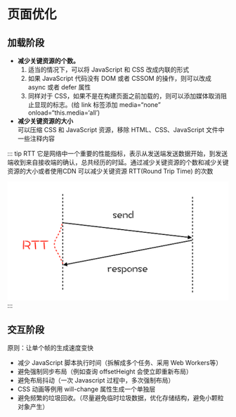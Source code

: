 # 页面优化

## 加载阶段

* **减少关键资源的个数。**
   1. 适当的情况下，可以将 JavaScript 和 CSS 改成内联的形式
   2. 如果 JavaScript 代码没有 DOM 或者 CSSOM 的操作，则可以改成 async 或者 defer 属性
   3. 同样对于 CSS，如果不是在构建页面之前加载的，则可以添加媒体取消阻止显现的标志。(给 link 标签添加 media=“none” onload=“this.media=‘all’)
* **减少关键资源的大小**</br>
    可以压缩 CSS 和 JavaScript 资源，移除 HTML、CSS、JavaScript 文件中一些注释内容

::: tip RTT
它是网络中一个重要的性能指标，表示从发送端发送数据开始，到发送端收到来自接收端的确认，总共经历的时延。通过减少关键资源的个数和减少关键资源的大小或者使用CDN 可以减少关键资源 RTT(Round Trip Time) 的次数

![RTT](../img/RTT.png)
:::

## 交互阶段

原则：让单个帧的生成速度变快

* 减少 JavaScript 脚本执行时间（拆解成多个任务、采用 Web Workers等）
* 避免强制同步布局（例如查询 offsetHeight 会使立即重新布局）
* 避免布局抖动（一次 Javascript 过程中，多次强制布局）
* CSS 动画等例用 will-change 属性生成一个单独层
* 避免频繁的垃圾回收。（尽量避免临时垃圾数据，优化存储结构，避免小颗粒对象产生）
